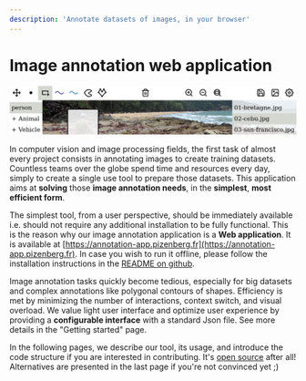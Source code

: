 ```yaml
---
description: 'Annotate datasets of images, in your browser'
---
```


# Image annotation web application

![A screenshot of the configurable application interface](.gitbook/assets/annotation-app-thin.jpg)

In computer vision and image processing fields, the first task of almost every project consists in annotating images to create training datasets. Countless teams over the globe spend time and resources every day, simply to create a single use tool to prepare those datasets. This application aims at **solving** those **image annotation needs**, in the **simplest**, **most efficient form**.

The simplest tool, from a user perspective, should be immediately available i.e. should not require any additional installation to be fully functional. This is the reason why our image annotation application is a **Web application**. It is available at [https://annotation-app.pizenberg.fr](https://annotation-app.pizenberg.fr). In case you wish to run it offline, please follow the installation instructions in the [README on github](https://github.com/mpizenberg/annotation-app).

Image annotation tasks quickly become tedious, especially for big datasets and complex annotations like polygonal contours of shapes. Efficiency is met by minimizing the number of interactions, context switch, and visual overload. We value light user interface and optimize user experience by providing a **configurable interface** with a standard Json file. See more details in the "Getting started" page.

In the following pages, we describe our tool, its usage, and introduce the code structure if you are interested in contributing. It's [open source](https://github.com/mpizenberg/annotation-app) after all! Alternatives are presented in the last page if you're not convinced yet ;\)

